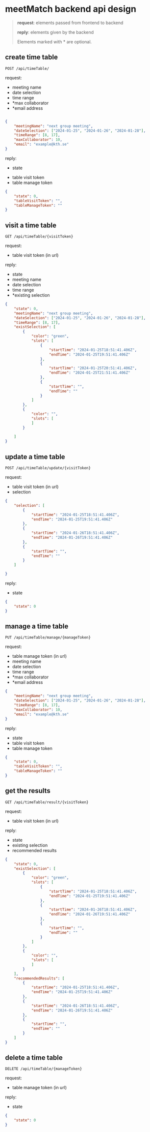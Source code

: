 # meetMatch backend api design

> **request**: elements passed from frontend to backend
> 
> **reply**: elements given by the backend 
>
> Elements marked with \* are optional.

## create time table 

`POST /api/timeTable/`

request:

- meeting name
- date selection
- time range
- \*max collaborator
- \*email address

``` json

{
    "meetingName": "next group meeting",
    "dateSelection": ["2024-01-25", "2024-01-26", "2024-01-28"],
    "timeRange": [8, 17],
    "maxCollaborator": 10,
    "email": "example@kth.se"
}
```

reply:

- state
<!-- - table uuid -->
- table visit token
- table manage token

```json
{
    "state": 0,
    "tableVisitToken": "",
    "tableManageToken": ""
}

```

## visit a time table

`GET /api/timeTable/{visitToken}`

request:

- table visit token (in url)

<!-- ```json
{
    "tableVisitToken": ""
}

``` -->

reply:

- state
- meeting name
- date selection
- time range
- \*existing selection

```json
{
    "state": 0,
    "meetingName": "next group meeting",
    "dateSelection": ["2024-01-25", "2024-01-26", "2024-01-28"],
    "timeRange": [8, 17],
    "existSelection": [
        { 
            "color": "green",
            "slots": [
                {
                    "startTime": "2024-01-25T18:51:41.406Z",
                    "endTime": "2024-01-25T19:51:41.406Z"
                },
                {
                    "startTime": "2024-01-25T20:51:41.406Z",
                    "endTime": "2024-01-25T21:51:41.406Z"
                },
                {
                    "startTime": "",
                    "endTime": ""
                }
            ]
        },
        {
            "color": "",
            "slots": [
            ]
        }
        
    ]
}
```


## update a time table

`POST /api/timeTable/update/{visitToken}`

request:

- table visit token (in url)
- selection

```json
{
    "selection": [
        {
            "startTime": "2024-01-25T18:51:41.406Z",
            "endTime": "2024-01-25T19:51:41.406Z"
        },
        {
            "startTime": "2024-01-26T18:51:41.406Z",
            "endTime": "2024-01-26T19:51:41.406Z"
        },
        {
            "startTime": "",
            "endTime": ""
        }
    ]

}
```

reply:

- state

```json
{
    "state": 0
}
```

## manage a time table

`PUT /api/timeTable/manage/{manageToken}`

request:

- table manage token (in url)
- meeting name
- date selection
- time range
- \*max collaborator
- \*email address

```json
{
    "meetingName": "next group meeting",
    "dateSelection": ["2024-01-25", "2024-01-26", "2024-01-28"],
    "timeRange": [8, 17],
    "maxCollaborator": 10,
    "email": "example@kth.se"
}
```

reply:

- state
- table visit token
- table manage token

```json
{
    "state": 0,
    "tableVisitToken": "",
    "tableManageToken": ""
}
```

## get the results

`GET /api/timeTable/result/{visitToken}`

request:

- table visit token (in url)

<!-- ```json
{
    "tableVisitToken": ""
}
``` -->

reply:

- state
- existing selection
- recommended results

```json
{
    "state": 0,
    "existSelection": [
        { 
            "color": "green",
            "slots": [
                {
                    "startTime": "2024-01-25T18:51:41.406Z",
                    "endTime": "2024-01-25T19:51:41.406Z"
                },
                {
                    "startTime": "2024-01-26T18:51:41.406Z",
                    "endTime": "2024-01-26T19:51:41.406Z"
                },
                {
                    "startTime": "",
                    "endTime": ""
                }
            ]
        },
        {
            "color": "",
            "slots": [
            ]
        }   
    ],
    "recommendedResults": [
        {
            "startTime": "2024-01-25T18:51:41.406Z",
            "endTime": "2024-01-25T19:51:41.406Z"
        },
        {
            "startTime": "2024-01-26T18:51:41.406Z",
            "endTime": "2024-01-26T19:51:41.406Z"
        },
        {
            "startTime": "",
            "endTime": ""
        }
    ]
}
```

## delete a time table

`DELETE /api/timeTable/{manageToken}`

request:

- table manage token (in url)

<!-- ```json
{
    "tableManageToken": ""
}
``` -->

reply:

- state

```json
{
    "state": 0
}
```


